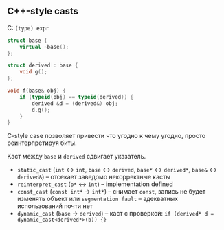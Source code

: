 ## C++-style casts

C: `(type) expr`

```cpp
struct base {
    virtual ~base();
};

struct derived : base {
    void g();
};

void f(base& obj) {
    if (typeid(obj) == typeid(derived)) {
        derived &d = (derived&) obj;
        d.g();
    }
}
```

C-style case позволяет привести что угодно к чему угодно, просто реинтерпретируя биты.

Каст между `base` и `derived` сдвигает указатель.

* `static_cast` (`int` <-> `int`, `base` <-> `derived`, `base*` <-> `derived*`, `base&` <-> `derived&`) – отсекает заведомо некорректные касты
* `reinterpret_cast` (`p*` <-> `int`) – implementation defined
* `const_cast` (`const int*` -> `int*`) – снимает `const`, запись не будет изменять объект или `segmentation fault` – адекватных использований почти нет
* `dynamic_cast` (`base` -> `derived`) – каст с проверкой: `if (derived* d = dynamic_cast<derived*>(b)) {}`
